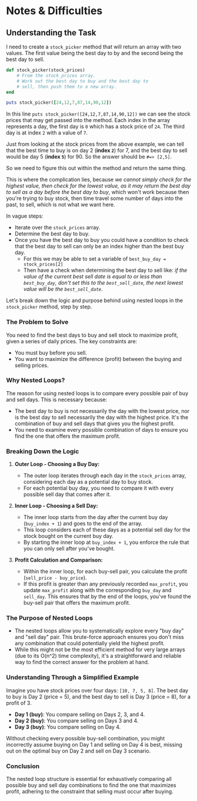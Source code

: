 # Notes & Difficulties

## Understanding the Task

I need to create a `stock_picker` method that will return an array with two values. The first value being the best day to by and the second being the best day to sell.

```rb
def stock_picker(stock_prices)
	# From the stock_prices array.
	# Work out the best day to buy and the best day to
	# sell, then push them to a new array.
end

puts stock_picker([24,12,7,87,14,90,12])

```

In this line `puts stock_picker([24,12,7,87,14,90,12])` we can see the stock prices that may get passed into the method. Each index in the array represents a day, the first day is `0` which has a stock price of `24`. The third day is at index `2` with a value of `7`.

Just from looking at the stock prices from the above example, we can tell that the best time to buy is on day 2 (**index `2`**) for 7, and the best day to sell would be day 5 (**index `5`**) for 90. So the answer should be `#=> [2,5]`.

So we need to figure this out within the method and return the same thing.

This is where the complication lies, because *we cannot simply check for the highest value, then check for the lowest value, as it may return the best day to sell as a day before the best day to buy*, which won't work because then you're trying to buy stock, then time travel some number of days into the past, to sell, which is not what we want here.

In vague steps:
- Iterate over the `stock_prices` array.
- Determine the best day to buy.
- Once you have the best day to buy you could have a condition to check that the best day to sell can only be an index higher than the best buy day.
	- For this we may be able to set a variable of `best_buy_day = stock_prices[2]`
	- Then have a check when determining the best day to sell like: *if the value of the current best sell date is equal to or less than `best_buy_day`, don't set this to the `best_sell_date`, the next lowest value will be the `best_sell_date`*.

Let's break down the logic and purpose behind using nested loops in the `stock_picker` method, step by step. 
### The Problem to Solve

You need to find the best days to buy and sell stock to maximize profit, given a series of daily prices. The key constraints are:
- You must buy before you sell.
- You want to maximize the difference (profit) between the buying and selling prices.

### Why Nested Loops?

The reason for using nested loops is to compare every possible pair of buy and sell days. This is necessary because:
- The best day to buy is not necessarily the day with the lowest price, nor is the best day to sell necessarily the day with the highest price. It's the combination of buy and sell days that gives you the highest profit.
- You need to examine every possible combination of days to ensure you find the one that offers the maximum profit.

### Breaking Down the Logic

1. **Outer Loop - Choosing a Buy Day:**
   - The outer loop iterates through each day in the `stock_prices` array, considering each day as a potential day to buy stock.
   - For each potential buy day, you need to compare it with every possible sell day that comes after it.

2. **Inner Loop - Choosing a Sell Day:**
   - The inner loop starts from the day after the current buy day (`buy_index + 1`) and goes to the end of the array.
   - This loop considers each of these days as a potential sell day for the stock bought on the current buy day.
   - By starting the inner loop at `buy_index + 1`, you enforce the rule that you can only sell after you've bought.

3. **Profit Calculation and Comparison:**
   - Within the inner loop, for each buy-sell pair, you calculate the profit (`sell_price - buy_price`).
   - If this profit is greater than any previously recorded `max_profit`, you update `max_profit` along with the corresponding `buy_day` and `sell_day`. This ensures that by the end of the loops, you've found the buy-sell pair that offers the maximum profit.

### The Purpose of Nested Loops

- The nested loops allow you to systematically explore every "buy day" and "sell day" pair. This brute-force approach ensures you don't miss any combination that could potentially yield the highest profit.
- While this might not be the most efficient method for very large arrays (due to its O(n^2) time complexity), it's a straightforward and reliable way to find the correct answer for the problem at hand.

### Understanding Through a Simplified Example

Imagine you have stock prices over four days: `[10, 7, 5, 8]`. The best day to buy is Day 2 (price = 5), and the best day to sell is Day 3 (price = 8), for a profit of 3.

- **Day 1 (buy)**: You compare selling on Days 2, 3, and 4.
- **Day 2 (buy)**: You compare selling on Days 3 and 4.
- **Day 3 (buy)**: You compare selling on Day 4.

Without checking every possible buy-sell combination, you might incorrectly assume buying on Day 1 and selling on Day 4 is best, missing out on the optimal buy on Day 2 and sell on Day 3 scenario.

### Conclusion

The nested loop structure is essential for exhaustively comparing all possible buy and sell day combinations to find the one that maximizes profit, adhering to the constraint that selling must occur after buying.